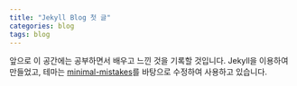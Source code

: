 ```yaml
---
title: "Jekyll Blog 첫 글"
categories: blog
tags: blog
---
```


앞으로 이 공간에는 공부하면서 배우고 느낀 것을 기록할 것입니다.
Jekyll을 이용하여 만들었고, 테마는 [minimal-mistakes](https://github.com/mmistakes/minimal-mistakes)를 바탕으로 수정하여 사용하고 있습니다.